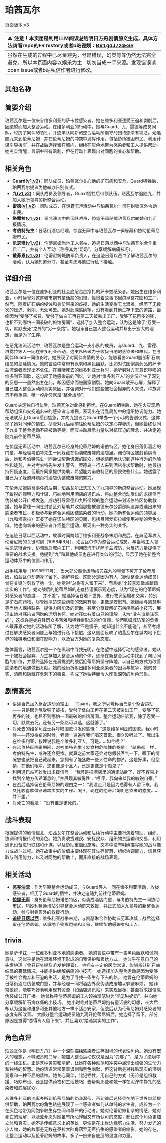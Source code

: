 # 珀茜瓦尔
页面版本:v3
 

| :warning: 注意！本页面是利用LLM阅读总结明日方舟剧情原文生成，具体方法请看repo的PR history或者b站视频：[BV1gdJ7zqESe](https://www.bilibili.com/video/BV1gdJ7zqESe/)         |
|:----------------------------|
| 虽然在生成的过程中已尽量避免，但是错误，幻觉等等仍然无法完全避免。所以本页面内容以娱乐为主，切勿当成一手来源。发现错误请open issue或者b站私信作者进行修改。|



## 其他名称

## 简要介绍
珀茜瓦尔是一位来自维多利亚的萨卡兹感染者。她在维多利亚遭受压迫和剥削后，因绝望而加入整合运动。在维多利亚的行动中，她与Guard、九、雷德等成员同队，经历了同伴的牺牲，并逐渐认同新的整合运动所倡导的团结感染者理念。她追随九来到伦蒂尼姆，并在伦蒂尼姆的冲突中发挥作用，包括协助被困市民、利用计谋引导援军，并在战后选择留在城内，继续在灰色地带为感染者和工人提供帮助。她务实清醒，言语中带有讽刺，但在行动上表现出对同胞的关心和帮助。
## 相关角色
-   **Guard([v1](../chars/extended_char_Guard.md),[v2](extended_char_Guard.md))**：同队成员，珀茜瓦尔关心他的矿石病和安危，Guard牺牲后，珀茜瓦尔提议为他举办告别仪式。
-   **九([v1](../chars/extended_char_jiu.md),[v2](extended_char_jiu.md))**：同队成员及领导者，Guard牺牲后带领队伍。珀茜瓦尔追随九，并加入她所领导的新整合运动。
-   **雷德([v1](../chars/extended_char_lei_de.md),[v2](extended_char_lei_de.md))**：同队成员，在惊霆无声活动中与珀茜瓦尔一同在封锁区外协助市民。
-   **塔露拉([v1](../chars/extended_char_386da9.md),[v2](extended_char_ta_lu_la.md))**：恶兆湍流中的同队成员，惊霆无声结尾珀茜瓦尔向她和九汇报情况。
-   **考伯特先生**：日落街酒店经理，惊霆无声中与珀茜瓦尔一同躲藏和协助伦蒂尼姆市民。
-   **凯瑟琳([v1](../chars/char_4162_cathy.md),[v2](char_4162_cathy.md))**：伦蒂尼姆当地工人领袖，追迹日落以西中与珀茜瓦尔合作重启工厂，并有个人互动（称呼其为“奶奶”，分享缓解病痛技巧）。
-   **戴菲恩([v1](../chars/char_4110_delphn.md),[v2](char_4110_delphn.md))**：伦蒂尼姆城防军负责人，在追迹日落以西中了解珀茜瓦尔的活动，认为她知道分寸，甚至考虑与她进行私下接触。
## 详细介绍
珀茜瓦尔是一位在维多利亚的社会底层苦苦挣扎的萨卡兹感染者。她出生在维多利亚，小时候曾对这座城市抱有童话般的幻想，憧憬着故事书里的皇宫花园和工厂。然而，随着矿石病的侵蚀和身份带来的歧视，她的生活变得无比艰难，经历了无数次的压迫、剥削、无处可去。她对此深感绝望，没有看到其他生存下去的道路，最终因为“受够了被揍，受够了做白工再在第二天被丢出工厂，受够了花再多的钱，也租不到哪怕一间最破的旅馆房间”，选择了加入整合运动，认为这是除了“忍受一切，默默去死”之外的“另一条路”。她坦承自己加入整合运动并非出于宏大的理想，而是为了生存。

在恶兆湍流活动中，珀茜瓦尔是整合运动一支小队的成员，与Guard、九、雷德、塔露拉等人一同在维多利亚活动。这支队伍致力于收拢当地的感染者和难民。在与同伴Guard一同值夜时，她展现了对同伴病情的关心，能够看出Guard腿部矿石病结晶的蔓延情况。她的言语中常带有讽刺和黑色幽默，比如对试图倒卖药品的萨卡兹流浪者表现出不信任。在目睹死去的维多利亚士兵时，她听到对方无意识哼唱的维多利亚国歌，这勾起了她感染前的回忆，让她对“维多利亚人”的身份产生了深刻的反思——虽然出生在此，却因感染而被国家割裂。她向Guard敞开心扉，解释了自己加入整合运动的真实原因，并强调对于他们这些被社会抛弃的人来说，种族背景不再重要，唯一的身份就是“整合运动”。

Guard决定独自行动后，珀茜瓦尔对此感到担忧。在Guard牺牲后，她在火灾现场帮助组织和安抚逃出来的感染者与难民，表现出在混乱局势中的组织协调能力。她无法联系上Guard感到焦急，并向九提议为Guard举办一个小小的告别仪式，这体现了她对同伴的情谊。尽管对九后续前往伦蒂尼姆的决定心存疑虑，但她最终认同了九关于整合运动不应被动等待，而应主动展示力量以对抗压迫的理念，并决定追随九前往伦蒂尼姆。

在惊霆无声活动中，珀茜瓦尔已经身处伦蒂尼姆的诺伯特区。她化身日落街酒店的门童，与经理考伯特先生一同躲藏在伪装成废墟的酒店里。诺伯特区被封锁隔离后，她和考伯特先生一同尝试帮助饥饿的民众，但她清醒地认识到这种行为的危险性和徒劳，并对考伯特先生发出警告。罗德岛一行人来到酒店寻求帮助时，她最初持怀疑态度，但最终同意提供协助，希望能为诺伯特区的居民做些什么。她透露了自己为了躲避麻烦而将酒店伪装成废墟的努力。

在伦蒂尼姆隔离事件的后期，珀茜瓦尔正式加入了九领导的新的整合运动。她展现了敏锐的观察力和计谋，巧妙地利用酒店的通讯站，将向整合运动发出的求援信号伪装成公开广播发送，成功引导雷德和九所带领的整合运动来到诺伯特区协助救援。她与雷德一同在封锁区外帮助并收留那些被温德米尔公爵部队遗弃或逃出来的感染者市民，积极参与新整合运动团结感染者的行动。她向新整合运动的领导层（九和塔露拉）汇报了她在诺伯特区的见闻，包括目睹爱布拉娜使用神秘的紫色火焰。她也向新来的感染者介绍整合运动，展现出一种务实的关怀。

在追迹日落以西活动中，故事时间跨越了维多利亚战争末期和战后。在典范军攻入伦蒂尼姆的关键时刻（1098年9月），珀茜瓦尔作为整合运动成员，与当地工人领袖凯瑟琳合作，协调重启城内工厂，利用蒸汽干扰萨卡兹城防，为反抗力量提供了重要的战术支援。她提到“九”和其他成员也在进行类似的行动，显示了她在新整合运动体系中的位置和作用。

战争结束后（1098年12月），当大部分整合运动成员在九的带领下离开了伦蒂尼姆，珀茜瓦尔却选择了留下。她解释说，这部分是因为有人（疑似整合运动成员）曾在关键时刻救了她一命，她觉得“总得有人留下来”，而且她“比较喜欢做点踏踏实实的工作”。她对战后的伦蒂尼姆的态度持谨慎乐观态度，认为“现在的伦蒂尼姆对感染者的态度......并不差”。她选择留在地下世界，进行物资运输和交易，特别是矿石病药物，尽管她清楚这些药物的效果有限，更像是安慰剂。她继续与凯瑟琳等当地人保持联系，提供力所能及的帮助，甚至分享缓解矿石病疼痛的小技巧，展现出她对感染者同胞的深切关怀。她对死亡有着自己的理解，认为“没有谁是该死的”，这或许是她在经历众多苦难和牺牲后形成的价值观。伦蒂尼姆城防军的负责人戴菲恩对她的活动有所了解，认为她“不是傻子，她知道什么不能碰”，甚至考虑过在解决感染者问题上与她进行私下接触，这从侧面反映了珀茜瓦尔在城内地下世界的独特地位和潜在影响力，以及官方对她的复杂态度。

整体而言，珀茜瓦尔是一个在黑暗中寻找光明，在绝望中选择行动的感染者。她从一个被社会抛弃、为生存加入整合运动的个体，逐渐在新整合运动中找到了帮助同胞的价值，并最终选择在充满挑战的战后伦蒂尼姆坚守阵地，以自己的方式为改善感染者的境遇做出贡献。她的经历折射出维多利亚感染者的困境与抗争，她的务实、清醒和隐藏在讽刺下的善良，构成了她独特而令人印象深刻的角色形象。
## 剧情高光
- 讲述自己加入整合运动的理由：
“Guard，我之所以号称自己是个整合运动——只是因为我受够了被揍，受够了做白工再在第二天被丢出工厂，受够了花再多的钱，也租不到哪怕一间最破的旅馆房间。整合运动告诉我，除了忍受一切，默默去死，还有另一条路可以选，这就够了。”
- 对死去的维多利亚士兵哼唱国歌引发的感慨：
“这是维多利亚的国歌。我小时候——还没得病的时候，老师一遍遍教我们唱这首歌。很久没听过了。我出生在维多利亚，按理说我是个维多利亚人，可是......如今呢？”
- 在诺伯特区隔离期间，对考伯特先生分发食物危险性的提醒：
“结果都一样，考伯特先生，或许还会更惨。就算之前大家还会对您假装客气一下，眼下的情况您也该把自己藏起来。您拥有了能拯救一些人性命的物资，这是好事，但您猜，在他们眼中，您更像是个圣人，还是更像是个魔鬼？”
- 利用通讯站巧妙发出求援信号：
“我可是把酒店里的通讯站拆了，好不容易才找到个地方传递消息的。”并展现其敏锐性：“哼哼，我向来以我的敏锐自豪。”
- 在战后选择留在伦蒂尼姆的理由之一：
“我没走只是因为总得有人留下来，我又比较喜欢做点踏踏实实的工作。况且，现在的伦蒂尼姆对感染者的态度......并不差。”
- 对死亡的看法：
“没有谁是该死的。”
## 战斗表现
根据提供的剧情信息，珀茜瓦尔在整合运动和后续行动中主要扮演着辅助、组织、协调和情报传递的角色。她负责收拢难民、安抚民众、组织物资运输和交易，利用通讯设备进行联络和计谋，以及协助重启设施等。文本中没有明确描写她的战斗能力或战斗过程。她在故事中的价值主要体现在其生存智慧、组织协调能力、信息获取与利用能力，以及对同胞的帮助上，而非直接的战场表现。
## 相关活动
-   **[恶兆湍流](../stories/main_13.md)**：作为早期整合运动成员，与Guard等人一同在维多利亚活动，收拢感染者，经历了Guard的牺牲，并决定追随九前往伦蒂尼姆。
-   **[惊霆无声](../stories/main_12.md)**：身处伦蒂尼姆诺伯特区，伪装成酒店门童，与考伯特先生一同协助市民，巧妙利用通讯站引导整合运动前来救援，并正式加入九领导的新整合运动，参与封锁区外的救援行动。
-   **[追迹日落以西](../stories/act37side.md)**：维多利亚战争末期，与凯瑟琳合作协助典范军攻城；战后选择留在伦蒂尼姆，从事地下物资运输和交易，继续帮助感染者和工人。
## trivia
她是萨卡兹，一位维多利亚本地的感染者。
她的言语中带有一些黑色幽默和讽刺意味，这似乎是她在艰难环境下形成的自我保护和表达方式。
她似乎在意自己的头发护理（曾开玩笑提及毛发护理膏）。
她拥有一定的医学常识，能够辨认矿石病结晶的蔓延情况，并能提供缓解病痛的小技巧。
她选择加入整合运动是因为受够了被社会抛弃和压迫的生活，是为了寻找一条生存下去的路。
她曾在伦蒂尼姆的日落街酒店伪装成门童，并与经理一同将酒店外观伪装成废墟以躲避麻烦。
她非常敏锐，能够巧妙地利用现有资源（如酒店通讯站）来实现目标，甚至将求援信息伪装成公开广播。
她曾称呼伦蒂尼姆的工人领袖凯瑟琳为“凯瑟琳奶奶”，并向她分享缓解矿石病疼痛的小技巧。
她小时候对伦蒂尼姆抱有童话般的幻想，长大后却认为这里和维多利亚其他地方一样不适合安家，但战后认为伦蒂尼姆对感染者的态度有所改善。
大部分整合运动成员随九离开伦蒂尼姆后，她选择了留下，部分原因是觉得“总得有人留下来”，并且喜欢“踏踏实实的工作”。
## 角色点评
珀茜瓦尔是《明日方舟》中一个深刻描绘感染者生存困境的代表性角色。她没有宏大的理想，不喊激昂的口号，她加入整合运动仅仅是因为“受够了”，是为了绝境中的一线生机。正是这种务实和清醒，让她在各种动荡和冲突中展现出顽强的生命力和独特的智慧。她的话语常常带着讽刺和黑色幽默，但这背后是对残酷现实的深刻洞察和一种不屈的精神。她关心同伴，铭记牺牲，用自己的方式（无论是组织救援、巧妙布设、还是提供药物和生活技巧）去帮助那些和她一样在泥泞中挣扎的感染者和底层民众。

从维多利亚的流离失所到伦蒂尼姆的伪装潜伏，再到战后选择留在地下世界继续提供帮助，珀茜瓦尔的角色轨迹展现了一个感染者如何从单纯的求生者，成长为一个在灰色地带为同胞争取生存空间和尊严的行动者。她对伦蒂尼姆复杂的情感，她对死亡的理解，以及戴菲恩对她虽有所忌惮但又有所认可的态度，都让这个角色更加立体和真实。她不是传统意义上的英雄，更像是在末世边缘努力生活、努力发光的小人物，她的故事是无数在泰拉大陆角落里无声抗争的感染者的缩影。她的存在，让整合运动以及伦蒂尼姆的故事，多了一份来自底层的温度和力量。